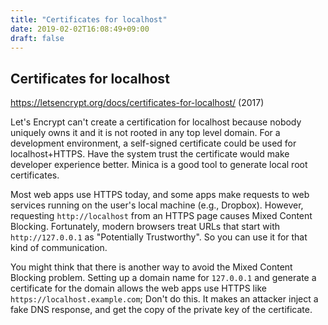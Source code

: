 ```yaml
---
title: "Certificates for localhost"
date: 2019-02-02T16:08:49+09:00
draft: false
---
```


## Certificates for localhost

https://letsencrypt.org/docs/certificates-for-localhost/ (2017)

Let's Encrypt can't create a certification for localhost because nobody uniquely owns it and it is not rooted in any top level domain. For a development environment, a self-signed certificate could be used for localhost+HTTPS. Have the system trust the certificate would make developer experience better. Minica is a good tool to generate local root certificates.

Most web apps use HTTPS today, and some apps make requests to web services running on the user's local machine (e.g., Dropbox). However, requesting `http://localhost` from an HTTPS page causes Mixed Content Blocking. Fortunately, modern browsers treat URLs that start with `http://127.0.0.1` as "Potentially Trustworthy". So you can use it for that kind of communication.

You might think that there is another way to avoid the Mixed Content Blocking problem. Setting up a domain name for `127.0.0.1` and generate a certificate for the domain allows the web apps use HTTPS like `https://localhost.example.com`; Don't do this. It makes an attacker inject a fake DNS response, and get the copy of the private key of the certificate.
